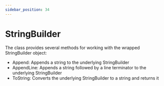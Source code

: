 ```yaml
---
sidebar_position: 34
---
```

# StringBuilder

The class provides several methods for working with the wrapped StringBuilder object:

- Append: Appends a string to the underlying StringBuilder
- AppendLine: Appends a string followed by a line terminator to the underlying StringBuilder
- ToString: Converts the underlying StringBuilder to a string and returns it
